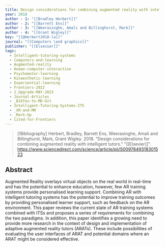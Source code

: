 ```yaml
---
title: Design considerations for combining augmented reality with intelligent tutors
year: 2018
author - 1: "[[Bradley Herbert]]"
author - 2: "[[Barrett Ens]]"
author - 3: "[[Weerasinghe, Amali and Billinghurst, Mark]]"
author - 4: "[[Grant Wigley]]"
key: "[[@Herbert2018-la]]"
journal: "[[Computers \and graphics]]"
publisher: "[[Elsevier]]"
tags:
  - Intelligent-tutoring-systems
  - Computers-and-learning
  - Augmented-reality
  - Human-computer-interaction
  - Psychomotor-learning
  - Kinaesthetic-learning
  - Experiential-learning
  - Frontiers-2022
  - 2_Upgrade-MAY-2023
  - Journal-Articles
  - _BibTex-to-MD-Git
  - Intelligent-Tutoring-Systems-ITS
  - _XR-and-MR
  - _Mark-Up
  - Cited-for-Frontiers
---
```


> [!Bibliography]
> Herbert, Bradley, Barrett Ens, Weerasinghe, Amali and Billinghurst, Mark, Grant Wigley. 2018. “Design considerations for combining augmented reality with intelligent tutors.” "[[Elsevier]]". https://www.sciencedirect.com/science/article/pii/S0097849318301523

## Abstract
Augmented Reality overlays virtual objects on the real world in real-time and has the potential to enhance education, however, few AR training systems provide personalised learning support. Combining AR with intelligent tutoring systems has the potential to improve training outcomes by providing personalised learner support, such as feedback on the AR environment. This paper reviews the current state of AR training systems combined with ITSs and proposes a series of requirements for combining the two paradigms. In addition, this paper identifies a growing need to provide more research in the context of design and implementation of adaptive augmented reality tutors (ARATs). These include possibilities of evaluating the user interfaces of ARAT and potential domains where an ARAT might be considered effective.